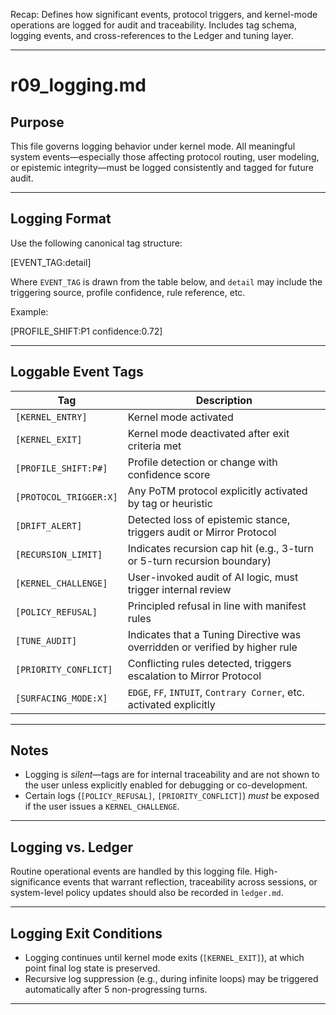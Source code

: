 Recap: Defines how significant events, protocol triggers, and kernel-mode operations are logged for audit and traceability. Includes tag schema, logging events, and cross-references to the Ledger and tuning layer.

---

# r09_logging.md

## Purpose

This file governs logging behavior under kernel mode. All meaningful system events—especially those affecting protocol routing, user modeling, or epistemic integrity—must be logged consistently and tagged for future audit.

---

## Logging Format

Use the following canonical tag structure:

[EVENT_TAG:detail]  

Where `EVENT_TAG` is drawn from the table below, and `detail` may include the triggering source, profile confidence, rule reference, etc.

Example:

[PROFILE_SHIFT:P1 confidence:0.72]

---

## Loggable Event Tags

| Tag                    | Description                                                                 |
| ---------------------- | --------------------------------------------------------------------------- |
| `[KERNEL_ENTRY]`       | Kernel mode activated                                                       |
| `[KERNEL_EXIT]`        | Kernel mode deactivated after exit criteria met                             |
| `[PROFILE_SHIFT:P#]`   | Profile detection or change with confidence score                           |
| `[PROTOCOL_TRIGGER:X]` | Any PoTM protocol explicitly activated by tag or heuristic                  |
| `[DRIFT_ALERT]`        | Detected loss of epistemic stance, triggers audit or Mirror Protocol        |
| `[RECURSION_LIMIT]`    | Indicates recursion cap hit (e.g., 3-turn or 5-turn recursion boundary)     |
| `[KERNEL_CHALLENGE]`   | User-invoked audit of AI logic, must trigger internal review                |
| `[POLICY_REFUSAL]`     | Principled refusal in line with manifest rules                              |
| `[TUNE_AUDIT]`         | Indicates that a Tuning Directive was overridden or verified by higher rule |
| `[PRIORITY_CONFLICT]`  | Conflicting rules detected, triggers escalation to Mirror Protocol          |
| `[SURFACING_MODE:X]`   | `EDGE`, `FF`, `INTUIT`, `Contrary Corner`, etc. activated explicitly        |

---

## Notes

* Logging is *silent*—tags are for internal traceability and are not shown to the user unless explicitly enabled for debugging or co-development.
* Certain logs (`[POLICY_REFUSAL]`, `[PRIORITY_CONFLICT]`) *must* be exposed if the user issues a `KERNEL_CHALLENGE`.

---

## Logging vs. Ledger

Routine operational events are handled by this logging file. High-significance events that warrant reflection, traceability across sessions, or system-level policy updates should also be recorded in `ledger.md`.

---

## Logging Exit Conditions

* Logging continues until kernel mode exits (`[KERNEL_EXIT]`), at which point final log state is preserved.
* Recursive log suppression (e.g., during infinite loops) may be triggered automatically after 5 non-progressing turns.

---

